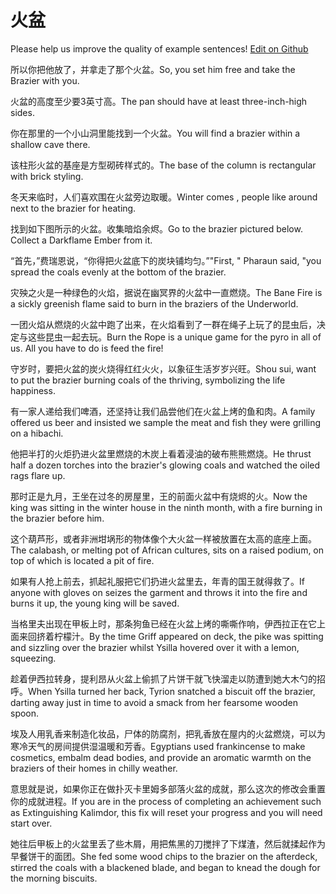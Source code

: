 # 火盆

Please help us improve the quality of example sentences! [Edit on Github](https://github.com/jiyushe/jiyu-example-sentence-source/blob/main/chinese/huopen.md)

<p><span class="chinese">所以你把他放了，并拿走了那个火盆。</span><span class="english">So, you set him free and take the Brazier with you.</span></p>

<p><span class="chinese">火盆的高度至少要3英寸高。</span><span class="english">The pan should have at least three-inch-high sides.</span></p>

<p><span class="chinese">你在那里的一个小山洞里能找到一个火盆。</span><span class="english">You will find a brazier within a shallow cave there.</span></p>

<p><span class="chinese">该柱形火盆的基座是方型砌砖样式的。</span><span class="english">The base of the column is rectangular with brick styling.</span></p>

<p><span class="chinese">冬天来临时，人们喜欢围在火盆旁边取暖。</span><span class="english">Winter comes , people like around next to the brazier for heating.</span></p>

<p><span class="chinese">找到如下图所示的火盆。收集暗焰余烬。</span><span class="english">Go to the brazier pictured below. Collect a Darkflame Ember from it.</span></p>

<p><span class="chinese">“首先，”费瑞恩说，“你得把火盆底下的炭块铺均匀。”</span><span class="english">"First, " Pharaun said, "you spread the coals evenly at the bottom of the brazier.</span></p>

<p><span class="chinese">灾殃之火是一种绿色的火焰，据说在幽冥界的火盆中一直燃烧。</span><span class="english">The Bane Fire is a sickly greenish flame said to burn in the braziers of the Underworld.</span></p>

<p><span class="chinese">一团火焰从燃烧的火盆中跑了出来，在火焰看到了一群在绳子上玩了的昆虫后，决定与这些昆虫一起去玩。</span><span class="english">Burn the Rope is a unique game for the pyro in all of us. All you have to do is feed the fire!</span></p>

<p><span class="chinese">守岁时，要把火盆的炭火烧得红红火火，以象征生活岁岁兴旺。</span><span class="english">Shou sui, want to put the brazier burning coals of the thriving, symbolizing the life happiness.</span></p>

<p><span class="chinese">有一家人递给我们啤酒，还坚持让我们品尝他们在火盆上烤的鱼和肉。</span><span class="english">A family offered us beer and insisted we sample the meat and fish they were grilling on a hibachi.</span></p>

<p><span class="chinese">他把半打的火炬扔进火盆里燃烧的木炭上看着浸油的破布熊熊燃烧。</span><span class="english">He thrust half a dozen torches into the brazier's glowing coals and watched the oiled rags flare up.</span></p>

<p><span class="chinese">那时正是九月，王坐在过冬的房屋里，王的前面火盆中有烧烬的火。</span><span class="english">Now the king was sitting in the winter house in the ninth month, with a fire burning in the brazier before him.</span></p>

<p><span class="chinese">这个葫芦形，或者非洲坩埚形的物体像个大火盆一样被放置在太高的底座上面。</span><span class="english">The calabash, or melting pot of African cultures, sits on a raised podium, on top of which is located a pit of fire.</span></p>

<p><span class="chinese">如果有人抢上前去，抓起礼服把它们扔进火盆里去，年青的国王就得救了。</span><span class="english">If anyone with gloves on seizes the garment and throws it into the fire and burns it up, the young king will be saved.</span></p>

<p><span class="chinese">当格里夫出现在甲板上时，那条狗鱼已经在火盆上烤的嘶嘶作响，伊西拉正在它上面来回挤着柠檬汁。</span><span class="english">By the time Griff appeared on deck, the pike was spitting and sizzling over the brazier whilst Ysilla hovered over it with a lemon, squeezing.</span></p>

<p><span class="chinese">趁着伊西拉转身，提利昂从火盆上偷抓了片饼干就飞快溜走以防遭到她大木勺的招呼。</span><span class="english">When Ysilla turned her back, Tyrion snatched a biscuit off the brazier, darting away just in time to avoid a smack from her fearsome wooden spoon.</span></p>

<p><span class="chinese">埃及人用乳香来制造化妆品，尸体的防腐剂，把乳香放在屋内的火盆燃烧，可以为寒冷天气的房间提供湿温暖和芳香。</span><span class="english">Egyptians used frankincense to make cosmetics, embalm dead bodies, and provide an aromatic warmth on the braziers of their homes in chilly weather.</span></p>

<p><span class="chinese">意思就是说，如果你正在做扑灭卡里姆多部落火盆的成就，那么这次的修改会重置你的成就进程。</span><span class="english">If you are in the process of completing an achievement such as Extinguishing Kalimdor, this fix will reset your progress and you will need start over.</span></p>

<p><span class="chinese">她往后甲板上的火盆里丢了些木屑，用把焦黑的刀搅拌了下煤渣，然后就揉起作为早餐饼干的面团。</span><span class="english">She fed some wood chips to the brazier on the afterdeck, stirred the coals with a blackened blade, and began to knead the dough for the morning biscuits.</span></p>

